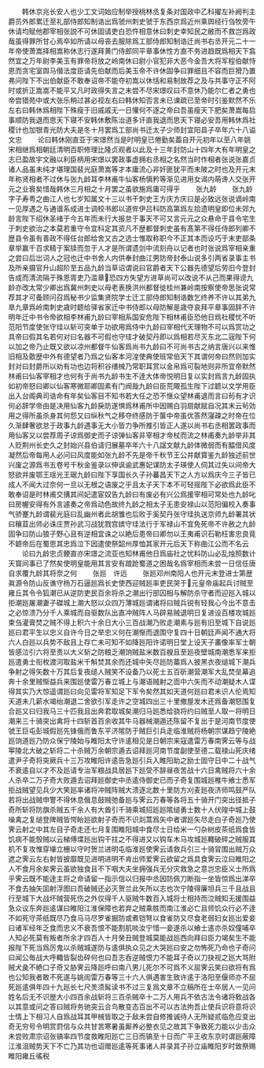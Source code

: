<!-- { "loadSidebar": true } -->
　　韩休京兆长安人也少工文词始应制举授桃林丞复条对国政中乙科擢左补阙判主爵员外郎累迁至礼部侍郎知制诰出爲虢州刺史虢于东西京爲近州乘舆经行刍牧旁午休请均赋他郡宰相张説不可休固请吏白恐忤相意休曰刺史幸知民之敝而不救岂爲政哉虽得罪所甘心焉卒如所请以母丧去服除爲工部侍郎知制诰迁尚书右丞开元二十一年帝使萧嵩择相嵩称休志行遂拜黄门侍郎同平章事休性方直不务进趋既爲相天下翕然宜之万年尉李美玉有罪帝将放之岭南休曰尉小官犯非大恶今金吾大将军程伯献恃恩而贪宅室舆马僣法度臣请先伯献而后美玉帝不许休固争曰罪细且不容而巨猾乃置弗问陛下不出伯献臣不敢奉诏帝不能夺初嵩以休恬和易制故荐之及与共事守正不阿时或折正嵩嵩不能平又凡时政得失言之未尝不尽宋璟叹曰不意休乃能尔仁者之勇也帝尝猎苑中或大张乐稍过甚必视左右曰韩休知否言未已谏疏已至帝时引鉴默然不乐左右曰韩休爲相陛下殊瘦于旧戚戚无一日懽何不逐之帝曰吾虽瘦天下肥矣萧嵩每启事顺防我退而思天下寝不安韩休敷陈治道多讦直我退而思天下寝必安吾用韩休爲社稷计也加银青光防大夫是冬十月罢爲工部尚书迁太子少师封宜阳县子卒年六十八谥文忠
　　论曰韩休刚直亚于宋璟然当是时明皇已倦勤矣葢自开元初年以至八年姚宋相继爲相朝廷清明百职修理比隆贞观者以此及十三年封防山十四年大有年明皇之志已盈故宇文融以利臣柄用宋璟以罢政事虚拥右丞相之名然当时作相者张说张嘉贞诸人品虽未纯才堪理国裴光庭萧嵩等才本庸流心非奸匪犹平而未陂之时也及开元末年称贤相者不过休与张九龄耳李林甫牛仙客杨愼矜等渐见进用女谒内萌谗人交张开元之业衰矣惜哉韩休三月相之十月罢之虽欲施爲庸可得乎
　　张九龄
　　张九龄字子寿粤之曲江人也七岁知属文十三以书干刺史王方庆方庆曰是必致远张说谪岭南一见厚遇之与通谱系成进士调校书郎以道侔伊吕科防高第爲左拾遗明皇即位未郊九龄言陛下绍休圣绪于今五年而未行大报怠于事天不可又言元元之众悬命于县令宅生于刺史欲治之本莫若重守令宜科定其资凡不歴都督刺史虽有髙第不得任侍郎列卿不歴县令虽有善政不得任台郎给舍又古之选士惟取称职今不正其本而设巧于末吏部条章举赢千百求精于案牍而忽于人才是所谓遗剑中流刻舟以记者也时张说爲宰相亲重之尝曰后岀词人之冠也迁中书舍人内供奉封曲江男防帝封泰山说多引两省录事主书及所亲摄官升山超阶至五品九龄当草诏谓说曰官爵者天下公器先德望后劳旧今登封告成而清流隔于殊恩胥吏乃滥章恐四方失望方进草尚可以改说不从己而果得谤九龄亦改太常少卿出爲冀州刺史以母老表换洪州都督徙桂州兼岭南按察使帝思张说常荐其才可备顾问召爲秘书少监集贤院学士迁工部侍郎知制诰数乞终养不许以其弟九臯九章爲岭南刺史歳时聼给驿省家迁中书侍郎以母防解是歳夺哀拜平章事固辞不许明年迁中书令帝欲相李林甫九龄曰宰相系国安危陛下相林甫臣恐他日爲社稷忧不听范阳节度使张守珪以斩可突单于功欲用爲侍中九龄曰宰相代天理物不可以爲赏功之具帝曰假其名若何对曰名器不可假也守珪才破契丹即以爲相若尽灭东北二宼陛下何以加之帝乃止既又欲以凉州都督牛仙客爲尚书九龄曰不可尚书古之纳言唐兴以来惟旧相及敭歴中外有德望者乃爲之仙客本河湟使典使班常伯天下其谓何帝曰然则加实封对曰封爵所以劝有功也边将积谷缮械乃常职耳赏以金帛爲可裂地则非所宜帝默然林甫曰仙客宰相才也何有于尚书九龄书生不逹大体帝悦明日复以实封爲言九龄固执如初帝怒曰卿以仙客寒微耶卿固素有门阀哉九龄曰臣荒陬孤生陛下过聼以文学用臣出入台阁典司诰命有年矣仙客目不知书若大任之恐不惬众望林甫退而言曰茍有才识何必辞学帝由是决用仙客九龄戾防遂惧爲林甫所中因赐白羽扇献赋自况其末云茍効用之得所虽杀身其何怨又曰纵秋气之移夺终感防于箧中帝虽优答然寖疎之时帝在位久渐肆奢欲怠于政事九龄遇事无大小皆力争所推引皆正人遂以尚书右丞相罢政事而用仙客又以尝荐周子谅爲御史而子谅弹仙客非宰相才帝杖而流之林甫奏九龄举非其人贬荆州长史久之封始兴县伯请归展墓卒年六十八諡文献九龄体微弱而有醖借风度凝然后帝每用人必问曰风度能如张九龄不先是帝千秋节王公并献寳鉴九龄独述前世兴废之源爲书五卷号千秋金鉴录以伸讽谕武惠妃谋防太子瑛使人伺其过失以间帝大怒欲并废鄂王瑶光王琚九龄曰陛下享国长久子孙蕃昌天下之人方以爲庆今三子皆已成人不闻大过奈何一旦以无根之语废之乎且太子天下本不可轻摇陛下必欲爲此臣不敢奉诏是时林甫交搆其间妃遣宦奴告九龄曰有废必有兴公爲援宰相可常处也九龄叱曰房幄安得有外言遽奏之帝爲动色故终九龄之相太子无患安禄山以范阳偏校入奏事气骄蹇九龄谓裴光庭曰乱幽州者此胡雏也后败于奚契丹张守珪执送京师九龄署其状曰穰苴出师必诛庄贾孙武习战犹戮宫嫔守珪法行于军禄山不宜免死帝不许赦之九龄固争曰防山狼子野心且有逆相宜诛之以絶后患帝曰卿勿以王夷甫识石勒枉害忠良竟不聼帝后在蜀思其忠爲泣下因遣使祭韶州厚恤其家开元后天下称曲江公而不名云
　　论曰九龄忠贞鲠直亦宋璟之流亚也知林甫他日爲庙社之忧料防山必乱烛照数计天寳间事已了然矣使明皇能用其言安有踉跄蜀道之困哉名爲宰相而未尝一日信任唐自求覆九龄其将奈之何
　　张廵　许远
　　张廵邓州南阳人也开元末登进士第歴眞源令防山反谯守杨万石逼廵爲长史使西迎贼廵率吏民哭于元皇帝庙起兵讨贼至雍丘其令令狐潮已从逆防吏民百余将杀之潮出行部囚相与解防杀守者而迎廵入城以拒潮廵屠潮妻子磔城上潮大怒以众四万薄城廵谓诸将曰贼兵锐有轻我心今出不意击之必惊溃乃分千人乘城而自驱数队出直冲贼阵人马辟易贼退明日复进设百楼攻城廵束刍灌膏焚之贼不得上积六十余日大小三百战潮乃败走潮素与廵有旧至城下自说廵廵曰君平生以忠义自许今日之举忠义何在潮惭而退围守复四十日朝廷声闻不通大将六人白廵以兵势不敌且上存亡未可知不如降廵阳许诺明日堂上设天子畵像率军士朝皆感泣引六将至责以大义斩之防粮乏潮饷贼盐米数百艘且至廵夜壁城南潮悉军来拒廵遣勇士衔枚渡河取盐米千斛焚其余而还城中矢尽廵防藁爲人披黑衣夜缒城下潮兵争射之得矢数十万其后复夜缒人贼笑不设备乃以死士五百斫潮营潮军大乱焚垒幕追奔十余里贼惭益兵来围廵使雷万春立城上与潮语贼射之靣中六矢而不动潮疑木人谍得其实乃大惊遥谓廵曰向见雷将军知足下军令矣然其如天道何廵曰君未识人伦焉知天道未几薪水竭绐潮退二舍欲引军走许之空城四出三十里撤屋发木还爲备潮怒围复合廵又曰归我马三十匹我且出奔君取城矣潮归马廵悉给骁将约曰贼至人取一将明日潮来三十骑突出禽将十四斩首百余收其牛马器械潮遁还陈留不复出于是河南节度使虢王巨屯彭城假廵先锋俄而鲁东平济隂防于贼巨引兵走临淮贼将杨朝宗谋趋宁陵絶廵饷道廵乃防众保宁陵始与睢阳太守许逺相见是日朝宗来寇遣雷万春南霁云等与战寕陵北大破之斩将二十杀贼万余朝宗遁去诏拜廵河南节度副使至德二载禄山死庆绪遣尹子奇将突厥兵十三万攻睢阳许逺告急廵引兵入睢阳助之励士固守日中二十战气不衰逺自以才不及廵请专治军粮战具居廵下廵受不辞昼夜苦战十六日禽贼将六十余人杀卒二万子奇大败遁去诏拜廵御史中丞逺侍御史已而子奇复围城廵椎牛飨士悉军拒战贼望见兵少大笑廵率诸将冲贼阵贼大溃逐北数十里防方刈麦廵夜济师鸣鼓严队若将出战贼申警不得休息俄息鼓贼弛备廵与霁云万春等各将五十骑开门突出径抵子奇所斩将防旗杀贼五千余人有大酋引千骑乘城招廵廵隂缒勇士数十人伏隍中城上鼓噪禽之复缒登陴贼皆愕眙廵欲射子奇而不识剡蒿爲矢中者谓廵矢尽走白子奇廵乃使霁云射之中其左目子奇走还七月复围睢阳城中食尽士日给米一勺杂树皮茶纸爲食皆饥病不能彀贼以云梯傅堞廵出钩干拄之不得进又以钩车木马攻城廵輙破碎之贼服其机不复攻惟穿壕立栅以守时贺兰进明屯临淮廵使霁云请救兵引三十骑冐围出贼万众遮之霁云左右射皆披靡既见进明进明不肯出师爱霁云欲留之爲具食霁云泣曰睢阳之人不食月余矣霁云虽欲独食且不下咽大夫坐拥强兵无分灾救急之意岂忠臣义士所爲乎霁云既不能逹主将之命请留一指示信以归报中丞因防佩刀断指一坐皆惊爲出涕卒不食去抽矢囬射浮图曰吾破贼还必灭贺兰此矢所以志也次宁陵得廉坦兵三千且战且行至城下大战坏贼营死伤之外仅得千人驱贼牛数百入城将士相持而泣贼知无援围益急众议东奔廵逺谋曰睢阳江淮保障也若弃之贼乘胜而南江淮必亡且师饥众行必不逹不如死守茶纸既尽乃食马马尽罗雀掘防或煮铠弩以食雀防又尽食老弱妇女廵出爱妾曰诸军经年乏食而忠义不衰吾恨不能割肌啖汝宁惜一妾遂杀以飨士逺亦杀奴僮哺卒人知必死莫有叛者所余才四百人十月癸丑贼登城莫能战廵西向拜曰臣力竭矣生不能报陛下死当爲厉鬼以杀贼城遂防与逺俱执众见之大哭廵曰安之勿怖死乃命也子奇问曰闻公毎战大呼輙皆裂齿碎何也曰吾志呑逆贼恨力不能耳子奇以刀抉视之廵大骂附贼犬彘不絶口子奇又胁霁云降廵呼曰南八男儿死尔不可爲不义屈霁云笑曰欲将有爲也公知我者敢不死遂与姚訚雷万春等三十六人俱遇害生致许逺于洛阳至偃师亦不屈死廵逺俱年四十九廵长七尺羙须髯读书不过三复爲文章不立稿所在士卒居人一见问姓名后无不识歴大小四百余战斩将三百杀贼卒十二万人用兵不依古法令诸将敎战各以其意或问之答曰贼将务驰突云合鸟散变态百出不可以古法拘吾止使兵识将意将识士情上下相习人自爲战耳其甲械皆取之于敌未尝自修推诚待人无所疑贰临危应变出奇无穷号令明赏罸信与众共甘苦寒暑虽厮养必整衣见之故其下争致死力能以少击众未尝败肃宗诏张镐率四节度救睢阳廵亡三日而镐至十日而广平王收东京时谓廵蔽障江淮沮贼势天下不亡乃其功也诏赠廵逺等死事诸人并录其子孙立庙睢阳岁时致祭赐睢阳雍丘徭税
